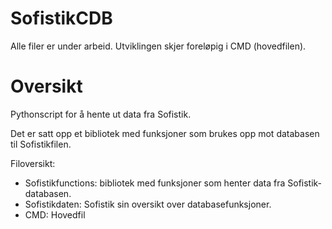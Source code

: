 # SofistikCDB
Alle filer er under arbeid. Utviklingen skjer foreløpig i CMD (hovedfilen). 

# Oversikt
Pythonscript for å hente ut data fra Sofistik. 


Det er satt opp et bibliotek med funksjoner som brukes opp mot databasen til Sofistikfilen. 

Filoversikt:
- Sofistikfunctions: bibliotek med funksjoner som henter data fra Sofistik-databasen.
- Sofistikdaten: Sofistik sin oversikt over databasefunksjoner. 
- CMD: Hovedfil

